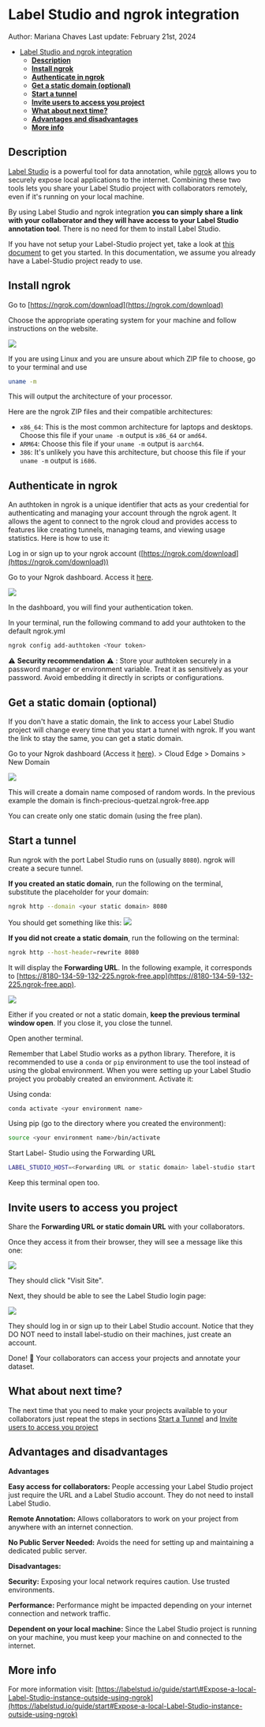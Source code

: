 # Label Studio and ngrok integration

Author: Mariana Chaves
Last update: February 21st, 2024
- [Label Studio and ngrok integration](#label-studio-and-ngrok-integration)
  - [**Description**](#description)
  - [**Install ngrok**](#install-ngrok)
  - [**Authenticate in ngrok**](#authenticate-in-ngrok)
  - [**Get a static domain (optional)**](#get-a-static-domain-optional)
  - [**Start a tunnel**](#start-a-tunnel)
  - [**Invite users to access you project**](#invite-users-to-access-you-project)
  - [**What about next time?**](#what-about-next-time)
  - [**Advantages and disadvantages**](#advantages-and-disadvantages)
  - [**More info**](#more-info)


## **Description**

[Label Studio](https://labelstud.io/) is a powerful tool for data annotation, while [ngrok](https://ngrok.com/) allows you to securely expose local applications to the internet. Combining these two tools lets you share your Label Studio project with collaborators remotely, even if it's running on your local machine.

By using Label Studio and ngrok integration **you can simply share a link with your collaborator and they will have access to your Label Studio annotation tool**. There is no need for them to install Label Studio.

If you have not setup your Label-Studio project yet, take a look at [this document](setup.md) to get you started. In this documentation, we assume you already have a Label-Studio project ready to use.


## **Install ngrok**

Go to [https://ngrok.com/download](https://ngrok.com/download)

Choose the appropriate operating system for your machine and follow instructions on the website.

![](img/ngrok_integration/image1.png)

If you are using Linux and you are unsure about which ZIP file to choose, go to your terminal and use

```bash
uname -m
```

This will output the architecture of your processor.

Here are the ngrok ZIP files and their compatible architectures:

* `x86_64`: This is the most common architecture for laptops and desktops. Choose this file if your `uname -m` output is `x86_64` or `amd64`.
* `ARM64`: Choose this file if your `uname -m` output is `aarch64`.
* `386`: It's unlikely you have this architecture, but choose this file if your `uname -m` output is `i686`.

## **Authenticate in ngrok**

An authtoken in ngrok is a unique identifier that acts as your credential for authenticating and managing your account through the ngrok agent. It allows the agent to connect to the ngrok cloud and provides access to features like creating tunnels, managing teams, and viewing usage statistics. Here is how to use it:

Log in or sign up to your ngrok account ([https://ngrok.com/download](https://ngrok.com/download))

Go to your Ngrok dashboard. Access it [here](https://dashboard.ngrok.com/get-started/setup).

![](img/ngrok_integration/image2.png)

In the dashboard, you will find your authentication token.

In your terminal, run the following command to add your authtoken to the default ngrok.yml

```bash
ngrok config add-authtoken <Your token>
```

⚠️ **Security recommendation** ⚠️ : Store your authtoken securely in a password manager or environment variable. Treat it as sensitively as your password. Avoid embedding it directly in scripts or configurations.

## **Get a static domain (optional)**

If you don't have a static domain, the link to access your Label Studio project will change every time that you start a tunnel with ngrok.  If you want the link to stay the same, you can get a static domain.

Go to your Ngrok dashboard (Access it [here](https://dashboard.ngrok.com/get-started/setup)). \> Cloud Edge \> Domains \> New Domain

![](img/ngrok_integration/image4.png)

This will create a domain name composed of random words. In the previous example the domain is finch-precious-quetzal.ngrok-free.app

You can create only one static domain (using the free plan).

## **Start a tunnel**

Run ngrok with the port Label Studio runs on (usually `8080`). ngrok will create a secure tunnel.

**If you created an static domain**, run the following on the terminal, substitute the placeholder for your domain:

```bash
ngrok http --domain <your static domain> 8080
```

You should get something like this:
![](img/ngrok_integration/image5.png)

**If you did not create a static domain**, run the following on the terminal:

```bash
ngrok http --host-header=rewrite 8080
```

It will display the **Forwarding URL**. In the following example, it corresponds to  [https://8180-134-59-132-225.ngrok-free.app](https://8180-134-59-132-225.ngrok-free.app).

![](img/ngrok_integration/image7.png)

Either if you created or not a static domain, **keep the previous terminal window open**. If you close it, you close the tunnel.

Open another terminal.

Remember that Label Studio works as a python library. Therefore, it is recommended to use a `conda` or `pip` environment to use the tool instead of using the global environment. When you were setting up your Label Studio project you probably created an environment. Activate it:

Using conda:
```bash
conda activate <your environment name>
```

Using pip (go to the directory where you created the environment):

```bash
source <your environment name>/bin/activate
```

Start Label- Studio using the Forwarding URL

```bash
LABEL_STUDIO_HOST=<Forwarding URL or static domain> label-studio start
```

Keep this terminal open too.

## **Invite users to access you project**

Share the **Forwarding URL or static domain URL** with your collaborators.

Once they access it from their browser, they will see a message like this one:

![](img/ngrok_integration/image3.png)

They should click "Visit Site".

Next, they should be able to see the Label Studio login page:

![](img/ngrok_integration/image6.png)

They should log in or sign up to their Label Studio account. Notice that they DO NOT need to install label-studio on their machines, just create an account.

Done\!  🥳 Your collaborators can access your projects and annotate your dataset.

## **What about next time?**

The next time that you need to make your projects available to your collaborators just repeat the steps in sections [Start a Tunnel](#start-a-tunnel) and [Invite users to access you project](#invite-users-to-access-you-project)

## **Advantages and disadvantages**

**Advantages**

**Easy access for collaborators:** People accessing your Label Studio project just require the URL and a Label Studio account. They do not need to install Label Studio.

**Remote Annotation:** Allows collaborators to work on your project from anywhere with an internet connection.

**No Public Server Needed:** Avoids the need for setting up and maintaining a dedicated public server.

**Disadvantages:**

**Security:** Exposing your local network requires caution. Use trusted environments.

**Performance:** Performance might be impacted depending on your internet connection and network traffic.

**Dependent on your local machine:** Since the Label Studio project is running on your machine, you must keep your machine on and connected to the internet.

## **More info**

For more information visit: [https://labelstud.io/guide/start\#Expose-a-local-Label-Studio-instance-outside-using-ngrok](https://labelstud.io/guide/start#Expose-a-local-Label-Studio-instance-outside-using-ngrok)
